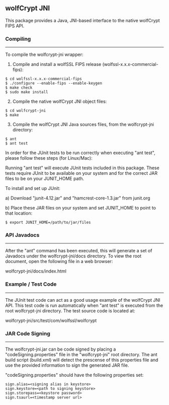 
## wolfCrypt JNI

This package provides a Java, JNI-based interface to the native wolfCrypt
FIPS API.

### Compiling
---------

To compile the wolfcrypt-jni wrapper:

1) Compile and install a wolfSSL FIPS release (wolfssl-x.x.x-commercial-fips):
```
$ cd wolfssl-x.x.x-commercial-fips
$ ./configure --enable-fips --enable-keygen
$ make check
$ sudo make install
```

2) Compile the native wolfCrypt JNI object files:
```
$ cd wolfcrypt-jni
$ make
```

3) Compile the wolfCrypt JNI Java sources files, from the wolfcrypt-jni
   directory:
```
$ ant
$ ant test
```

In order for the JUnit tests to be run correctly when executing "ant test",
please follow these steps (for Linux/Mac):

Running "ant test" will execute JUnit tests included in this package. These
tests require JUnit to be available on your system and for the correct JAR
files to be on your JUNIT_HOME path.

To install and set up JUnit:

a) Download "junit-4.12.jar" and "hamcrest-core-1.3.jar" from junit.org

b) Place these JAR files on your system and set JUNIT_HOME to point to
   that location:

    $ export JUNIT_HOME=/path/to/jar/files

### API Javadocs
---------

After the "ant" command has been executed, this will generate a set of
Javadocs under the wolfcrypt-jni/docs directory.  To view the root document,
open the following file in a web browser:

wolfcrypt-jni/docs/index.html

### Example / Test Code
---------

The JUnit test code can act as a good usage example of the wolfCrypt JNI
API. This test code is run automatically when "ant test" is executed from
the root wolfcrypt-jni directory.  The test source code is located at:

wolfcrypt-jni/src/test/com/wolfssl/wolfcrypt

### JAR Code Signing
---------

The wolfcrypt-jni.jar can be code signed by placing a "codeSigning.properties"
file in the "wolfcrypt-jni" root directory.  The ant build script (build.xml)
will detect the prescense of this properties file and use the provided
information to sign the generated JAR file.

"codeSigning.properties" should have the following properties set:

```
sign.alias=<signing alias in keystore>
sign.keystore=<path to signing keystore>
sign.storepass=<keystore password>
sign.tsaurl=<timestamp server url>
```

